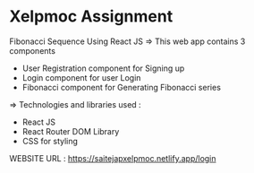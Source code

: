 # Xelpmoc Assignment 
Fibonacci Sequence Using React JS 
=> This web app contains 3 components
- User Registration component for Signing up 
- Login component for user Login
- Fibonacci component for Generating Fibonacci series 

=> Technologies and libraries used : 
- React JS 
- React Router DOM Library
- CSS for styling 

WEBSITE URL : https://saitejapxelpmoc.netlify.app/login
